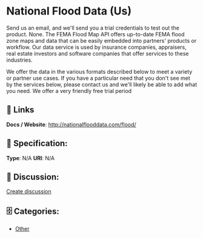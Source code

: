 # National Flood Data (Us)


Send us an email, and we'll send you a trial credentials to test out the product. None. The FEMA Flood Map API offers up-to-date FEMA flood zone maps and data that can be easily embedded into partners' products or workflow. Our data service is used by insurance companies, appraisers, real estate investors and software companies that offer services to these industries. 

We offer the data in the various formats described below to meet a variety or partner use cases. If you have a particular need that you don't see met by the services below, please contact us and we'll likely be able to add what you need. We offer a very friendly free trial period

##  🔗 Links
**Docs / Website**: http://nationalflooddata.com/flood/

## 🧬 Specification:
**Type**:  N/A 
**URI**:  N/A 

## 💬 Discussion:
[Create discussion](https://github.com/apis-list/apis-list/discussions/new)

## 🗄️ Categories:
- [Other](https://github.com/apis-list/apis-list#other)



